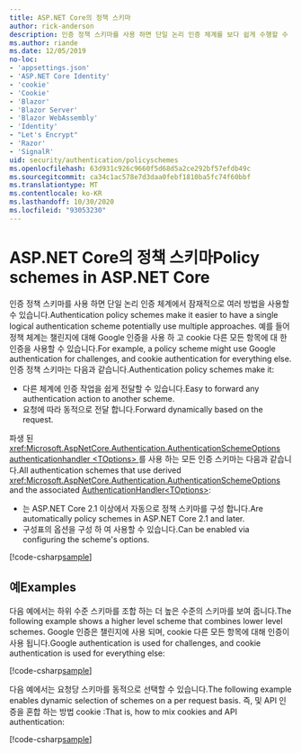 ```yaml
---
title: ASP.NET Core의 정책 스키마
author: rick-anderson
description: 인증 정책 스키마를 사용 하면 단일 논리 인증 체계를 보다 쉽게 수행할 수 있습니다.
ms.author: riande
ms.date: 12/05/2019
no-loc:
- 'appsettings.json'
- 'ASP.NET Core Identity'
- 'cookie'
- 'Cookie'
- 'Blazor'
- 'Blazor Server'
- 'Blazor WebAssembly'
- 'Identity'
- "Let's Encrypt"
- 'Razor'
- 'SignalR'
uid: security/authentication/policyschemes
ms.openlocfilehash: 63d931c926c9660f5d68d5a2ce292bf57efdb49c
ms.sourcegitcommit: ca34c1ac578e7d3daa0febf1810ba5fc74f60bbf
ms.translationtype: MT
ms.contentlocale: ko-KR
ms.lasthandoff: 10/30/2020
ms.locfileid: "93053230"
---
```

# <a name="policy-schemes-in-aspnet-core"></a><span data-ttu-id="bfc7d-103">ASP.NET Core의 정책 스키마</span><span class="sxs-lookup"><span data-stu-id="bfc7d-103">Policy schemes in ASP.NET Core</span></span>

<span data-ttu-id="bfc7d-104">인증 정책 스키마를 사용 하면 단일 논리 인증 체계에서 잠재적으로 여러 방법을 사용할 수 있습니다.</span><span class="sxs-lookup"><span data-stu-id="bfc7d-104">Authentication policy schemes make it easier to have a single logical authentication scheme potentially use multiple approaches.</span></span> <span data-ttu-id="bfc7d-105">예를 들어 정책 체계는 챌린지에 대해 Google 인증을 사용 하 고 cookie 다른 모든 항목에 대 한 인증을 사용할 수 있습니다.</span><span class="sxs-lookup"><span data-stu-id="bfc7d-105">For example, a policy scheme might use Google authentication for challenges, and cookie authentication for everything else.</span></span> <span data-ttu-id="bfc7d-106">인증 정책 스키마는 다음과 같습니다.</span><span class="sxs-lookup"><span data-stu-id="bfc7d-106">Authentication policy schemes make it:</span></span>

* <span data-ttu-id="bfc7d-107">다른 체계에 인증 작업을 쉽게 전달할 수 있습니다.</span><span class="sxs-lookup"><span data-stu-id="bfc7d-107">Easy to forward any authentication action to another scheme.</span></span>
* <span data-ttu-id="bfc7d-108">요청에 따라 동적으로 전달 합니다.</span><span class="sxs-lookup"><span data-stu-id="bfc7d-108">Forward dynamically based on the request.</span></span>

<span data-ttu-id="bfc7d-109">파생 된 <xref:Microsoft.AspNetCore.Authentication.AuthenticationSchemeOptions> [authenticationhandler \<TOptions> ](/dotnet/api/microsoft.aspnetcore.authentication.authenticationhandler-1)를 사용 하는 모든 인증 스키마는 다음과 같습니다.</span><span class="sxs-lookup"><span data-stu-id="bfc7d-109">All authentication schemes that use derived <xref:Microsoft.AspNetCore.Authentication.AuthenticationSchemeOptions> and the associated [AuthenticationHandler\<TOptions>](/dotnet/api/microsoft.aspnetcore.authentication.authenticationhandler-1):</span></span>

* <span data-ttu-id="bfc7d-110">는 ASP.NET Core 2.1 이상에서 자동으로 정책 스키마를 구성 합니다.</span><span class="sxs-lookup"><span data-stu-id="bfc7d-110">Are automatically policy schemes in ASP.NET Core 2.1 and later.</span></span>
* <span data-ttu-id="bfc7d-111">구성표의 옵션을 구성 하 여 사용할 수 있습니다.</span><span class="sxs-lookup"><span data-stu-id="bfc7d-111">Can be enabled via configuring the scheme's options.</span></span>

[!code-csharp[sample](policyschemes/samples/AuthenticationSchemeOptions.cs?name=snippet)]

## <a name="examples"></a><span data-ttu-id="bfc7d-112">예</span><span class="sxs-lookup"><span data-stu-id="bfc7d-112">Examples</span></span>

<span data-ttu-id="bfc7d-113">다음 예에서는 하위 수준 스키마를 조합 하는 더 높은 수준의 스키마를 보여 줍니다.</span><span class="sxs-lookup"><span data-stu-id="bfc7d-113">The following example shows a higher level scheme that combines lower level schemes.</span></span> <span data-ttu-id="bfc7d-114">Google 인증은 챌린지에 사용 되며, cookie 다른 모든 항목에 대해 인증이 사용 됩니다.</span><span class="sxs-lookup"><span data-stu-id="bfc7d-114">Google authentication is used for challenges, and cookie authentication is used for everything else:</span></span>

[!code-csharp[sample](policyschemes/samples/Startup.cs?name=snippet1)]

<span data-ttu-id="bfc7d-115">다음 예에서는 요청당 스키마를 동적으로 선택할 수 있습니다.</span><span class="sxs-lookup"><span data-stu-id="bfc7d-115">The following example enables dynamic selection of schemes on a per request basis.</span></span> <span data-ttu-id="bfc7d-116">즉, 및 API 인증을 혼합 하는 방법 cookie :</span><span class="sxs-lookup"><span data-stu-id="bfc7d-116">That is, how to mix cookies and API authentication:</span></span>

 <!-- REVIEW, missing If set in public Func<HttpContext, string> ForwardDefaultSelector -->

[!code-csharp[sample](policyschemes/samples/Startup.cs?name=snippet2)]
